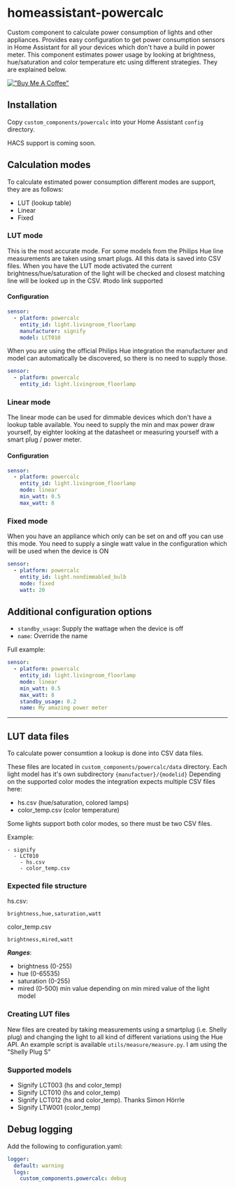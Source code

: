# homeassistant-powercalc
Custom component to calculate power consumption of lights and other appliances.
Provides easy configuration to get power consumption sensors in Home Assistant for all your devices which don't have a build in power meter.
This component estimates power usage by looking at brightness, hue/saturation and color temperature etc using different strategies. They are explained below.

[!["Buy Me A Coffee"](https://www.buymeacoffee.com/assets/img/custom_images/orange_img.png)](https://www.buymeacoffee.com/bramski)

## Installation

Copy `custom_components/powercalc` into your Home Assistant `config` directory.

HACS support is coming soon.

## Calculation modes

To calculate estimated power consumption different modes are support, they are as follows:
- LUT (lookup table)
- Linear
- Fixed

### LUT mode
This is the most accurate mode.
For some models from the Philips Hue line measurements are taken using smart plugs. All this data is saved into CSV files. When you have the LUT mode activated the current brightness/hue/saturation of the light will be checked and closest matching line will be looked up in the CSV.
#todo link supported

#### Configuration

```yaml
sensor:
  - platform: powercalc
    entity_id: light.livingroom_floorlamp
    manufacturer: signify
    model: LCT010
```

When you are using the official Philips Hue integration the manufacturer and model can automatically be discovered, so there is no need to supply those.

```yaml
sensor:
  - platform: powercalc
    entity_id: light.livingroom_floorlamp
```

### Linear mode
The linear mode can be used for dimmable devices which don't have a lookup table available.
You need to supply the min and max power draw yourself, by eighter looking at the datasheet or measuring yourself with a smart plug / power meter.

#### Configuration

```yaml
sensor:
  - platform: powercalc
    entity_id: light.livingroom_floorlamp
    mode: linear
    min_watt: 0.5
    max_watt: 8
```

### Fixed mode
When you have an appliance which only can be set on and off you can use this mode.
You need to supply a single watt value in the configuration which will be used when the device is ON

```yaml
sensor:
  - platform: powercalc
    entity_id: light.nondimmabled_bulb
    mode: fixed
    watt: 20
```

## Additional configuration options

- `standby_usage`: Supply the wattage when the device is off
- `name`: Override the name

Full example:

```yaml
sensor:
  - platform: powercalc
    entity_id: light.livingroom_floorlamp
    mode: linear
    min_watt: 0.5
    max_watt: 8
    standby_usage: 0.2
    name: My amazing power meter
```

<hr>

## LUT data files

To calculate power consumtion a lookup is done into CSV data files.

These files are located in `custom_components/powercalc/data` directory.
Each light model has it's own subdirectory `{manufactuer}/{modelid}`
Depending on the supported color modes the integration expects multiple CSV files here:
 - hs.csv (hue/saturation, colored lamps)
 - color_temp.csv (color temperature)

Some lights support both color modes, so there must be two CSV files.

Example:

```
- signify
  - LCT010
    - hs.csv
    - color_temp.csv
```

### Expected file structure

hs.csv:

```
brightness,hue,saturation,watt
```

color_temp.csv

```
brightness,mired,watt
```

***Ranges***:
- brightness (0-255)
- hue (0-65535)
- saturation (0-255)
- mired (0-500)  min value depending on min mired value of the light model

### Creating LUT files

New files are created by taking measurements using a smartplug (i.e. Shelly plug) and changing the light to all kind of different variations using the Hue API.
An example script is available `utils/measure/measure.py`.
I am using the "Shelly Plug S"

### Supported models
- Signify LCT003 (hs and color_temp)
- Signify LCT010 (hs and color_temp)
- Signify LCT012 (hs and color_temp). Thanks Simon Hörrle
- Signify LTW001 (color_temp)

## Debug logging

Add the following to configuration.yaml:

```yaml
logger:
  default: warning
  logs:
    custom_components.powercalc: debug
```
